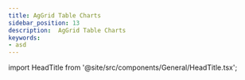 ```yaml
---
title: AgGrid Table Charts
sidebar_position: 13
description:  AgGrid Table Charts
keywords:
- asd
---
```


import HeadTitle from '@site/src/components/General/HeadTitle.tsx';

<HeadTitle title=" AgGrid Table Charts | OpenBB Workspace Docs" />
